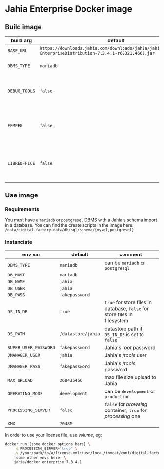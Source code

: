 # Jahia Enterprise Docker image

## Build image
| build arg     | default                                                                                                       | comment                                                                 |
|---------------|---------------------------------------------------------------------------------------------------------------|-------------------------------------------------------------------------|
| `BASE_URL`    | `https://downloads.jahia.com/downloads/jahia/jahia7.3.4/Jahia-EnterpriseDistribution-7.3.4.1-r60321.4663.jar` |                                                                         |
| `DBMS_TYPE`   | `mariadb`                                                                                                     | can be `mariadb` or `postgresql`                                        |
| `DEBUG_TOOLS` | `false`                                                                                                       | set to `true` in order to install `vim` and `binutils`                  |
| `FFMPEG`      | `false`                                                                                                       | set to `true` in order to install `ffmpeg` and enable it for Jahia      |
| `LIBREOFFICE` | `false`                                                                                                       | set to `true` in order to install `libreoffice` and enable it for Jahia |


## Use image
### Requirements
You must have a `mariadb` or `postgresql` DBMS with a Jahia's schema import in a database.
You can find the create scripts in the image here: `/data/digital-factory-data/db/sql/schema/{mysql,postgresql}`

### Instanciate
| env var               | default            | comment                                                                   |
|-----------------------|--------------------|---------------------------------------------------------------------------|
| `DBMS_TYPE`           | `mariadb`          | can be `mariadb` or `postgresql`                                          |
| `DB_HOST`             | `mariadb`          |                                                                           |
| `DB_NAME`             | `jahia`            |                                                                           |
| `DB_USER`             | `jahia`            |                                                                           |
| `DB_PASS`             | `fakepassword`     |                                                                           |
| `DS_IN_DB`            | `true`             | `true` for store files in database, `false` for store files in filesystem |
| `DS_PATH`             | `/datastore/jahia` | datastore path if `DS_IN_DB` is set to `false`                            |
| `SUPER_USER_PASSWORD` | `fakepassword`     | Jahia's _root_ password                                                   |
| `JMANAGER_USER`       | `jahia`            | Jahia's _/tools_ user                                                     |
| `JMANAGER_PASS`       | `fakepassword`     | Jahia's _/tools_ password                                                 |
| `MAX_UPLOAD`          | `268435456`        | max file size upload to Jahia                                             |
| `OPERATING_MODE`      | `development`      | can be `development` or `production`                                      |
| `PROCESSING_SERVER`   | `false`            | `false` for _browsing_ container, `true` for _processing_ one             |
| `XMX`                 | `2048M`            |                                                                           |

In order to use your license file, use _volume_, eg:
```bash
docker run [some docker options here] \
    -e PROCESSING_SERVER="true" \
    -v /your/path/to/a/license.xml:/usr/local/tomcat/conf/digital-factory-config/jahia/license.xml:ro \
    [some other envs here] \
    jahia/docker-enterprise:7.3.4.1

```
